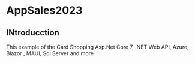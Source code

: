 # AppSales2023
## INtroducction
This example of the Card Shopping
Asp.Net Core 7, .NET  Web API, Azure, Blazor , MAUI, Sql Server and more
